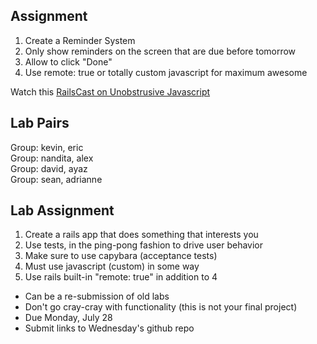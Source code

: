 Assignment
----------

1. Create a Reminder System
2. Only show reminders on the screen that are due before tomorrow
3. Allow to click "Done"
4. Use remote: true or totally custom javascript for maximum awesome

Watch this [RailsCast on Unobstrusive Javascript](http://railscasts.com/episodes/205-unobtrusive-javascript)


Lab Pairs
---------------

Group: kevin, eric  
Group: nandita, alex  
Group: david, ayaz  
Group: sean, adrianne  

Lab Assignment
----------------------

1. Create a rails app that does something that interests you
2. Use tests, in the ping-pong fashion to drive user behavior
3. Make sure to use capybara (acceptance tests)
4. Must use javascript (custom) in some way
5. Use rails built-in "remote: true" in addition to 4

* Can be a re-submission of old labs
* Don't go cray-cray with functionality (this is not your final project)
* Due Monday, July 28
* Submit links to Wednesday's github repo
